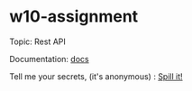# w10-assignment

Topic: Rest API

Documentation: [docs](https://documenter.getpostman.com/view/26590109/2s93RTQBvF)

Tell me your secrets, (it's anonymous) : [Spill it!](https://courageous-treacle-fd1401.netlify.app/)
